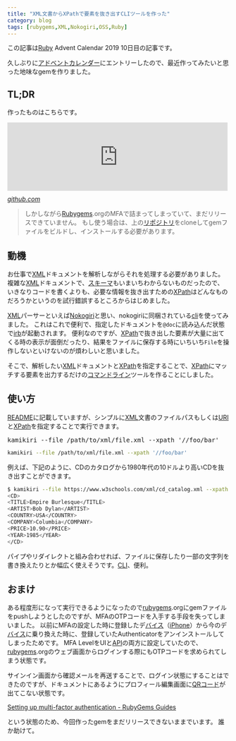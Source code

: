 ```yaml
---
title: "XML文書からXPathで要素を抜き出すCLIツールを作った"
category: blog
tags: [rubygems,XML,Nokogiri,OSS,Ruby]
---
```

<p>この記事は<a class="keyword" href="http://d.hatena.ne.jp/keyword/Ruby">Ruby</a> Advent Calendar 2019 10日目の記事です。</p>

<p>久しぶりに<a class="keyword" href="http://d.hatena.ne.jp/keyword/%A5%A2%A5%C9%A5%D9%A5%F3%A5%C8%A5%AB%A5%EC%A5%F3%A5%C0%A1%BC">アドベントカレンダー</a>にエントリーしたので、最近作ってみたいと思った地味なgemを作りました。</p>

<h2>TL;DR</h2>

<p>作ったものはこちらです。</p>

<p><iframe src="https://hatenablog-parts.com/embed?url=https%3A%2F%2Fgithub.com%2Fsatoryu%2Fkamikiri" title="satoryu/kamikiri" class="embed-card embed-webcard" scrolling="no" frameborder="0" style="display: block; width: 100%; height: 155px; max-width: 500px; margin: 10px 0px;"></iframe><cite class="hatena-citation"><a href="https://github.com/satoryu/kamikiri">github.com</a></cite></p>

<blockquote><p>しかしながら<a class="keyword" href="http://d.hatena.ne.jp/keyword/Rubygems">Rubygems</a>.orgのMFAで詰まってしまっていて、まだリリースできていません。
もし使う場合は、上の<a class="keyword" href="http://d.hatena.ne.jp/keyword/%A5%EA%A5%DD%A5%B8%A5%C8%A5%EA">リポジトリ</a>をcloneしてgemファイルをビルドし、インストールする必要があります。</p></blockquote>

<h2>動機</h2>

<p>お仕事で<a class="keyword" href="http://d.hatena.ne.jp/keyword/XML">XML</a>ドキュメントを解析しながらそれを処理する必要がありました。
複雑な<a class="keyword" href="http://d.hatena.ne.jp/keyword/XML">XML</a>ドキュメントで、<a class="keyword" href="http://d.hatena.ne.jp/keyword/%A5%B9%A5%AD%A1%BC%A5%DE">スキーマ</a>もいまいちわからないものだったので、いきなりコードを書くよりも、必要な情報を抜き出すための<a class="keyword" href="http://d.hatena.ne.jp/keyword/XPath">XPath</a>はどんなものだろうかというのを試行錯誤するところからはじめました。</p>

<p><a class="keyword" href="http://d.hatena.ne.jp/keyword/XML">XML</a>パーサーといえば<a href="https://nokogiri.org/">Nokogiri</a>と思い、nokogiriに同梱されている<a class="keyword" href="http://d.hatena.ne.jp/keyword/cli">cli</a>を使ってみました。
これはこれで便利で、指定したドキュメントを<code>@doc</code>に読み込んだ状態で<a class="keyword" href="http://d.hatena.ne.jp/keyword/irb">irb</a>が起動されます。
便利なのですが、<a class="keyword" href="http://d.hatena.ne.jp/keyword/XPath">XPath</a>で抜き出した要素が大量に出てくる時の表示が面倒だったり、結果をファイルに保存する時にいちいち<code>File</code>を操作しないといけないのが煩わしいと思いました。</p>

<p>そこで、解析したい<a class="keyword" href="http://d.hatena.ne.jp/keyword/XML">XML</a>ドキュメントと<a class="keyword" href="http://d.hatena.ne.jp/keyword/XPath">XPath</a>を指定することで、<a class="keyword" href="http://d.hatena.ne.jp/keyword/XPath">XPath</a>にマッチする要素を出力するだけの<a class="keyword" href="http://d.hatena.ne.jp/keyword/%A5%B3%A5%DE%A5%F3%A5%C9%A5%E9%A5%A4%A5%F3">コマンドライン</a>ツールを作ることにしました。</p>

<h2>使い方</h2>

<p><a href="https://github.com/satoryu/kamikiri#usage">README</a>に記載していますが、シンプルに<a class="keyword" href="http://d.hatena.ne.jp/keyword/XML">XML</a>文書のファイルパスもしくは<a class="keyword" href="http://d.hatena.ne.jp/keyword/URI">URI</a>と<a class="keyword" href="http://d.hatena.ne.jp/keyword/XPath">XPath</a>を指定することで実行できます。</p>

<pre class="code lang-sh" data-lang="sh" data-unlink>kamikiri <span class="synSpecial">--file</span> /path/to/xml/file.xml <span class="synSpecial">--xpath</span> <span class="synStatement">'</span><span class="synConstant">//foo/bar</span><span class="synStatement">'</span>
</pre>

```sh
kamikiri --file /path/to/xml/file.xml --xpath '//foo/bar'
```

<p>例えば、下記のように、CDのカタログから1980年代の10ドルより高いCDを抜き出すことができます。</p>

```sh
$ kamikiri --file https://www.w3schools.com/xml/cd_catalog.xml --xpath '//CD[PRICE > 10.0][YEAR > 1990]'
<CD>
<TITLE>Empire Burlesque</TITLE>
<ARTIST>Bob Dylan</ARTIST>
<COUNTRY>USA</COUNTRY>
<COMPANY>Columbia</COMPANY>
<PRICE>10.90</PRICE>
<YEAR>1985</YEAR>
</CD>
```

<p>パイプやリダイレクトと組み合わせれば、ファイルに保存したり一部の文字列を書き換えたりとか幅広く使えそうです。<a class="keyword" href="http://d.hatena.ne.jp/keyword/CLI">CLI</a>、便利。</p>

<h2>おまけ</h2>

<p>ある程度形になって実行できるようになったので<a class="keyword" href="http://d.hatena.ne.jp/keyword/rubygems">rubygems</a>.orgにgemファイルをpushしようとしたのですが、MFAのOTPコードを入手する手段を失ってしまいました。
以前にMFAの設定した時に登録したデ<a class="keyword" href="http://d.hatena.ne.jp/keyword/%A5%D0%A5%A4%A5%B9">バイス</a>（<a class="keyword" href="http://d.hatena.ne.jp/keyword/iPhone">iPhone</a>）から今のデ<a class="keyword" href="http://d.hatena.ne.jp/keyword/%A5%D0%A5%A4%A5%B9">バイス</a>に乗り換えた時に、登録していたAuthenticatorをアンインストールしてしまったためです。
MFA LevelをUIと<a class="keyword" href="http://d.hatena.ne.jp/keyword/API">API</a>の両方に設定していたので、<a class="keyword" href="http://d.hatena.ne.jp/keyword/rubygems">rubygems</a>.orgのウェブ画面からログインする際にもOTPコードを求められてしまう状態です。</p>

<p>サインイン画面から確認メールを再送することで、ログイン状態にすることはできたのですが、ドキュメントにあるようにプロフィール編集画面に<a class="keyword" href="http://d.hatena.ne.jp/keyword/QR%A5%B3%A1%BC%A5%C9">QRコード</a>が出てこない状態です。</p>

<p><a href="https://guides.rubygems.org/setting-up-multifactor-authentication/">Setting up multi-factor authentication - RubyGems Guides</a></p>

<p>という状態のため、今回作ったgemをまだリリースできないままでいます。
誰か助けて。</p>
